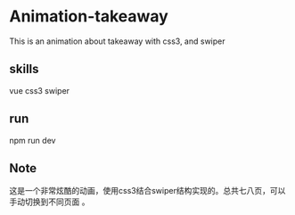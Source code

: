 # Animation-takeaway
This is an animation about takeaway with css3, and swiper
## skills
vue css3 swiper
## run 
npm run dev
## Note
这是一个非常炫酷的动画，使用css3结合swiper结构实现的。总共七八页，可以手动切换到不同页面 。

